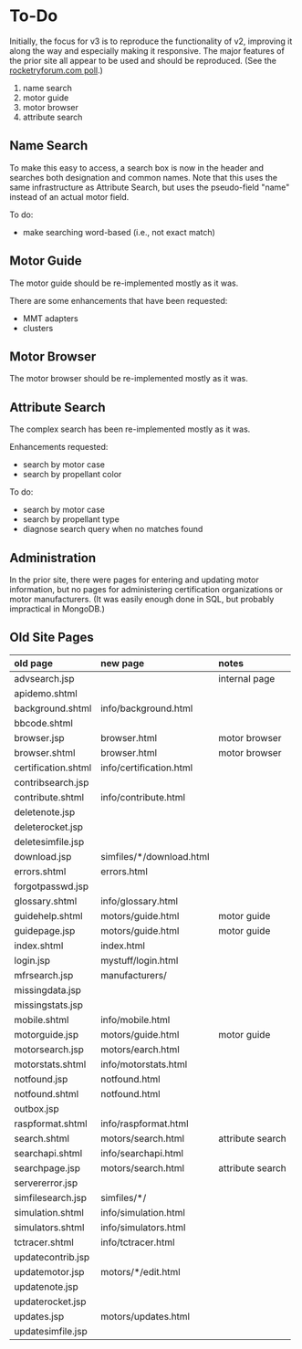 # To-Do

Initially, the focus for v3 is to reproduce the functionality of v2, improving it along the way and especially
making it responsive.  The major features of the prior site all appear to be used and should be reproduced.
(See the [rocketryforum.com poll](http://www.rocketryforum.com/showthread.php?130782-ThrustCurve-org-future-directions).)

 1. name search
 2. motor guide
 3. motor browser
 4. attribute search

## Name Search

To make this easy to access, a search box is now in the header and searches both designation and common names.
Note that this uses the same infrastructure as Attribute Search, but uses the pseudo-field "name" instead of
an actual motor field.

To do:
 * make searching word-based (i.e., not exact match)

## Motor Guide

The motor guide should be re-implemented mostly as it was.

There are some enhancements that have been requested:
 * MMT adapters
 * clusters

## Motor Browser

The motor browser should be re-implemented mostly as it was.

## Attribute Search

The complex search has been re-implemented mostly as it was.

Enhancements requested:
 * search by motor case
 * search by propellant color

To do:
 * search by motor case
 * search by propellant type
 * diagnose search query when no matches found

## Administration

In the prior site, there were pages for entering and updating motor information,
but no pages for administering certification organizations or motor manufacturers.
(It was easily enough done in SQL, but probably impractical in MongoDB.)

## Old Site Pages

| old page            | new page                   | notes |
|:--------------------|:---------------------------|:------|
| advsearch.jsp       |                            | internal page |
| apidemo.shtml       |                            | |
| background.shtml    | info/background.html       | |
| bbcode.shtml        |                            | |
| browser.jsp         | browser.html               | motor browser |
| browser.shtml       | browser.html               | motor browser |
| certification.shtml | info/certification.html    | |
| contribsearch.jsp   |                            | |
| contribute.shtml    | info/contribute.html       | |
| deletenote.jsp      |                            | |
| deleterocket.jsp    |                            | |
| deletesimfile.jsp   |                            | |
| download.jsp        | simfiles/*/download.html   | |
| errors.shtml        | errors.html                | |
| forgotpasswd.jsp    |                            | |
| glossary.shtml      | info/glossary.html         | |
| guidehelp.shtml     | motors/guide.html          | motor guide |
| guidepage.jsp       | motors/guide.html          | motor guide|
| index.shtml         | index.html                 | |
| login.jsp           | mystuff/login.html         | |
| mfrsearch.jsp       | manufacturers/             | |
| missingdata.jsp     |                            | |
| missingstats.jsp    |                            | |
| mobile.shtml        | info/mobile.html           | |
| motorguide.jsp      | motors/guide.html          | motor guide|
| motorsearch.jsp     | motors/earch.html          | |
| motorstats.shtml    | info/motorstats.html       | |
| notfound.jsp        | notfound.html              | |
| notfound.shtml      | notfound.html              | |
| outbox.jsp          |                            | |
| raspformat.shtml    | info/raspformat.html       | |
| search.shtml        | motors/search.html         | attribute search |
| searchapi.shtml     | info/searchapi.html        | |
| searchpage.jsp      | motors/search.html         | attribute search |
| servererror.jsp     |                            | |
| simfilesearch.jsp   | simfiles/*/                | |
| simulation.shtml    | info/simulation.html       | |
| simulators.shtml    | info/simulators.html       | |
| tctracer.shtml      | info/tctracer.html         | |
| updatecontrib.jsp   |                            | |
| updatemotor.jsp     | motors/*/edit.html         | |
| updatenote.jsp      |                            | |
| updaterocket.jsp    |                            | |
| updates.jsp         | motors/updates.html        | |
| updatesimfile.jsp   |                            | |
